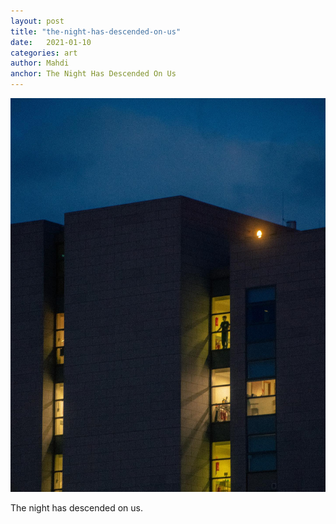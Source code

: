 ```yaml
---
layout: post
title: "the-night-has-descended-on-us"
date:   2021-01-10
categories: art
author: Mahdi
anchor: The Night Has Descended On Us
---
```


![the-night-has-descended-on-us](/img/arts/the-night-has-descended-on-us.jpg)

<span class='image-details'>
The night has descended on us.
</span>
